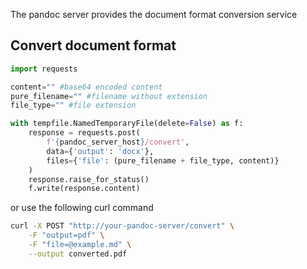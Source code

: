 The pandoc server provides the document format conversion service

## Convert document format

```python
import requests

content="" #base64 encoded content
pure_filename="" #filename without extension
file_type="" #file extension

with tempfile.NamedTemporaryFile(delete=False) as f:
    response = requests.post(
        f'{pandoc_server_host}/convert',
        data={'output': 'docx'},
        files={'file': (pure_filename + file_type, content)}
    )
    response.raise_for_status()
    f.write(response.content)
```

or use the following curl command

```bash
curl -X POST "http://your-pandoc-server/convert" \
    -F "output=pdf" \
    -F "file=@example.md" \
    --output converted.pdf
```    